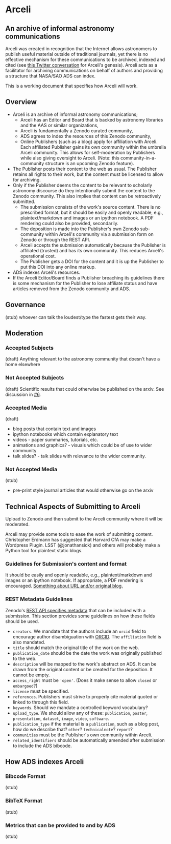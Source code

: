 # Arceli 

## An archive of informal astronomy communications

Arceli was created in recognition that the Internet allows astronomers to publish useful material outside of traditional journals, yet there is no effective mechanism for these communications to be archived, indexed and cited (see [this Twitter conversation](https://storify.com/aaccomazzi/non-traditional-citations-in-astronomy) for Arceli's genesis).
Arceli acts as a facilitator for archiving communications on behalf of authors and providing a structure that NASA/SAO ADS can index.

This is a working document that specifies how Arceli will work.

## Overview

- Arceli is an archive of informal astronomy communications;
    * Arceli has an Editor and Board that is backed by astronomy libraries and the AAS or similar organizations,
    * Arceli is fundamentally a Zenodo curated community,
    * ADS agrees to index the resources of this Zenodo community,
    * Online Publishers (such as a blog) apply for affiliation with Arceli. Each affiliated Publisher gains its own community within the umbrella Arceli community. This allows for self-moderation by Publishers while also giving oversight to Arceli. (Note: this community-in-a-community structure is an upcoming Zenodo feature).
- The Publisher posts their content to the web as usual. The Publisher retains all rights to their work, but the content must be licensed to allow for archiving.
- Only if the Publisher deems the content to be relevant to scholarly astronomy discourse do they intentionally submit the content to the Zenodo community. This also implies that content can be retroactively submitted.
    * The submission consists of the work's source content. There is no prescribed format, but it should be easily and openly readable, e.g., plaintext/markdown and images or an ipython notebook. A PDF rendering could also be provided, secondarily.
    * The deposition is made into the Publisher's own Zenodo sub-community within Arceli's community via a submission form on Zenodo or through the REST API.
    * Arceli accepts the submission automatically because the Publisher is affiliated (trusted) and has its own community. This reduces Arceli's operational cost.
    * The Publisher gets a DOI for the content and it is up the Publisher to put this DOI into any online markup.
- ADS indexes Arceli's resources.
- If the Arceli Editor/Board finds a Publisher breaching its guidelines there is some mechanism for the Publisher to lose affiliate status and have articles removed from the Zenodo community and ADS.

## Governance

(stub)
whoever can talk the loudest/type the fastest gets their way.

## Moderation

### Accepted Subjects

(draft)
Anything relevant to the astronomy community that doesn't have a home elsewhere

### Not Accepted Subjects

(draft)
Scientific results that could otherwise be published on the arxiv. See discussion in [#6](https://github.com/archive-of-informal-astronomy-comm/charter/issues/6).

### Accepted Media

(draft)

- blog posts that contain text and images
- ipython notebooks which contain explanatory text
- videos - paper summaries, tutorials, etc.
- animations and graphics? - visuals which could be of use to wider community
- talk slides? - talk slides with relevance to the wider community.

### Not Accepted Media

(stub)

- pre-print style journal articles that would otherwise go on the arxiv

## Technical Aspects of Submitting to Arceli

Upload to Zenodo and then submit to the Arceli community where it will be moderated. 

Arceli may provide some tools to ease the work of submitting content. Christopher Erdmann has suggested that Harvard CfA may make a Wordpress Plugin. LSST (@jonathansick) and others will probably make a Python tool for plaintext static blogs.

### Guidelines for Submission's content and format

It should be easily and openly readable, e.g., plaintext/markdown and images or an ipython notebook. 
If appropriate, a PDF rendering is encouraged.
[Something about URL and/or original blog.](https://github.com/archive-of-informal-astronomy-comm/charter/issues/5)

### REST Metadata Guidelines

Zenodo's [REST API specifies metadata](https://zenodo.org/dev#restapi-rep-meta) that can be included with a submission. This section provides some guidelines on how these fields should be used.

- `creators`. We mandate that the authors include an `orcid` field to encourage author disambiguation with [ORCID](http://orcid.org). The `affiliation` field is also mandated.
- `title` should match the original title of the work on the web.
- `publication_date` should be the date the work was originally published to the web.
- `description` will be mapped to the work's abstract on ADS. It can be drawn from the original content or be created for the deposition. It cannot be empty.
- `access_right` must be `'open'`. (Does it make sense to allow `closed` or `embargoed`?)
- `license` must be specified.
- `references`. Publishers must strive to properly cite material quoted or linked to through this field.
- `keywords`. Should we mandate a controlled keyword vocabulary?
- `upload_type`. We should allow any of these: `publication`, `poster`, `presentation`, `dataset`, `image`, `video`, `software`.
- `publication_type` if the material is a `publication`, such as a blog post, how do we describe that? `other`? `technicalnote`? `report`?
- `communities` must be the Publisher's own community within Arceli.
- `related_identifiers` should be automatically amended after submission to include the ADS bibcode.

## How ADS indexes Arceli

### Bibcode Format

(stub)

### BibTeX Format

(stub)

### Metrics that can be provided to and by ADS

(stub)
